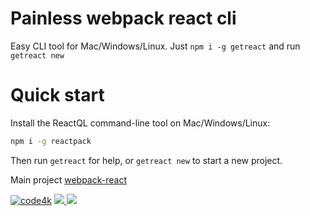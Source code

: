# Painless webpack react cli

Easy CLI tool for Mac/Windows/Linux. Just `npm i -g getreact` and run `getreact new`


# Quick start

Install the ReactQL command-line tool on Mac/Windows/Linux:

```bash
npm i -g reactpack
```

Then run `getreact` for help, or `getreact new` to start a new project.

Main project [webpack-react](https://github.com/code4mk/webpack-react)

[![code4k](https://img.shields.io/badge/Powered-By-blue.svg)]()
<a href="https://hellolaravel.org" ><img src="https://img.shields.io/badge/Hello-Laravel-red.svg" >
<a href="https://twitter.com/code4mk" ><img src="https://img.shields.io/badge/%40-code4mk-brightgreen.svg" >
